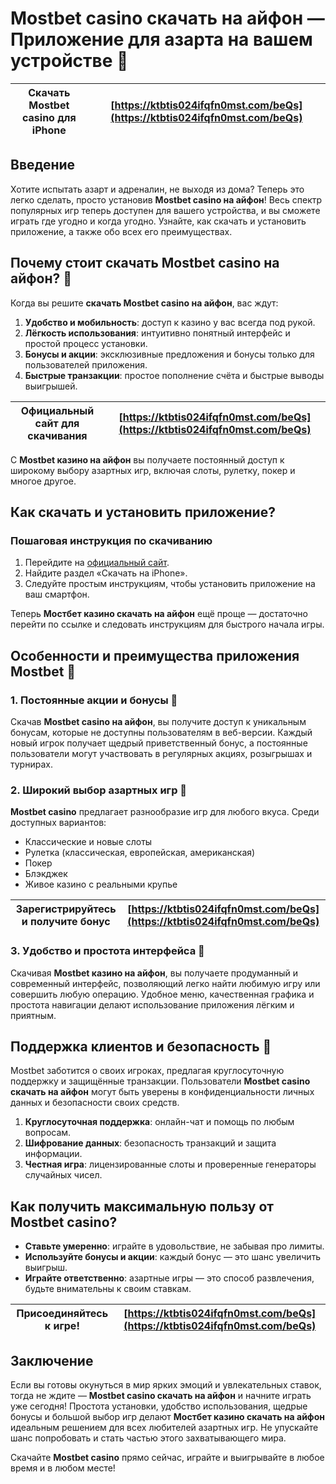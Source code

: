 # Mostbet casino скачать на айфон — Приложение для азарта на вашем устройстве 📱

| **Скачать Mostbet casino для iPhone** | [https://ktbtis024ifqfn0mst.com/beQs](https://ktbtis024ifqfn0mst.com/beQs) |
|---------------------------------------|----------------------------------------------------------------------------|

## Введение

Хотите испытать азарт и адреналин, не выходя из дома? Теперь это легко сделать, просто установив **Mostbet casino на айфон**! Весь спектр популярных игр теперь доступен для вашего устройства, и вы сможете играть где угодно и когда угодно. Узнайте, как скачать и установить приложение, а также обо всех его преимуществах.

## Почему стоит скачать Mostbet casino на айфон? 🎲

Когда вы решите **скачать Mostbet casino на айфон**, вас ждут:

1. **Удобство и мобильность**: доступ к казино у вас всегда под рукой.
2. **Лёгкость использования**: интуитивно понятный интерфейс и простой процесс установки.
3. **Бонусы и акции**: эксклюзивные предложения и бонусы только для пользователей приложения.
4. **Быстрые транзакции**: простое пополнение счёта и быстрые выводы выигрышей.

| Официальный сайт для скачивания | [https://ktbtis024ifqfn0mst.com/beQs](https://ktbtis024ifqfn0mst.com/beQs) |
|---------------------------------|----------------------------------------------------------------------------|

С **Mostbet казино на айфон** вы получаете постоянный доступ к широкому выбору азартных игр, включая слоты, рулетку, покер и многое другое. 

## Как скачать и установить приложение?

### Пошаговая инструкция по скачиванию

1. Перейдите на [официальный сайт](https://ktbtis024ifqfn0mst.com/beQs).
2. Найдите раздел «Скачать на iPhone».
3. Следуйте простым инструкциям, чтобы установить приложение на ваш смартфон.

Теперь **Мостбет казино скачать на айфон** ещё проще — достаточно перейти по ссылке и следовать инструкциям для быстрого начала игры.

## Особенности и преимущества приложения Mostbet 🎉

### 1. Постоянные акции и бонусы 🎁

Скачав **Mostbet casino на айфон**, вы получите доступ к уникальным бонусам, которые не доступны пользователям в веб-версии. Каждый новый игрок получает щедрый приветственный бонус, а постоянные пользователи могут участвовать в регулярных акциях, розыгрышах и турнирах.

### 2. Широкий выбор азартных игр 🎲

**Mostbet casino** предлагает разнообразие игр для любого вкуса. Среди доступных вариантов:
- Классические и новые слоты
- Рулетка (классическая, европейская, американская)
- Покер
- Блэкджек
- Живое казино с реальными крупье

| Зарегистрируйтесь и получите бонус | [https://ktbtis024ifqfn0mst.com/beQs](https://ktbtis024ifqfn0mst.com/beQs) |
|------------------------------------|----------------------------------------------------------------------------|

### 3. Удобство и простота интерфейса 📲

Скачивая **Mostbet казино на айфон**, вы получаете продуманный и современный интерфейс, позволяющий легко найти любимую игру или совершить любую операцию. Удобное меню, качественная графика и простота навигации делают использование приложения лёгким и приятным.

## Поддержка клиентов и безопасность 💬

Mostbet заботится о своих игроках, предлагая круглосуточную поддержку и защищённые транзакции. Пользователи **Mostbet casino скачать на айфон** могут быть уверены в конфиденциальности личных данных и безопасности своих средств.

1. **Круглосуточная поддержка**: онлайн-чат и помощь по любым вопросам.
2. **Шифрование данных**: безопасность транзакций и защита информации.
3. **Честная игра**: лицензированные слоты и проверенные генераторы случайных чисел.

## Как получить максимальную пользу от Mostbet casino?

- **Ставьте умеренно**: играйте в удовольствие, не забывая про лимиты.
- **Используйте бонусы и акции**: каждый бонус — это шанс увеличить выигрыш.
- **Играйте ответственно**: азартные игры — это способ развлечения, будьте внимательны к своим ставкам.

| Присоединяйтесь к игре! | [https://ktbtis024ifqfn0mst.com/beQs](https://ktbtis024ifqfn0mst.com/beQs) |
|-------------------------|----------------------------------------------------------------------------|

## Заключение

Если вы готовы окунуться в мир ярких эмоций и увлекательных ставок, тогда не ждите — **Mostbet casino скачать на айфон** и начните играть уже сегодня! Простота установки, удобство использования, щедрые бонусы и большой выбор игр делают **Мостбет казино скачать на айфон** идеальным решением для всех любителей азартных игр. Не упускайте шанс попробовать и стать частью этого захватывающего мира.

Скачайте **Mostbet casino** прямо сейчас, играйте и выигрывайте в любое время и в любом месте!
